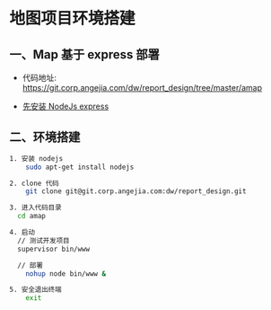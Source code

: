 # 地图项目环境搭建

## 一、Map 基于 express 部署

- 代码地址: https://git.corp.angejia.com/dw/report_design/tree/master/amap

- [先安装 NodeJs express](technology/Node.js/express)

## 二、环境搭建

``` sh
1. 安装 nodejs
	sudo apt-get install nodejs

2. clone 代码
	git clone git@git.corp.angejia.com:dw/report_design.git

3. 进入代码目录
  cd amap

4. 启动
  // 测试开发项目
  supervisor bin/www

  // 部署
	nohup node bin/www &   

5. 安全退出终端
	exit

```
